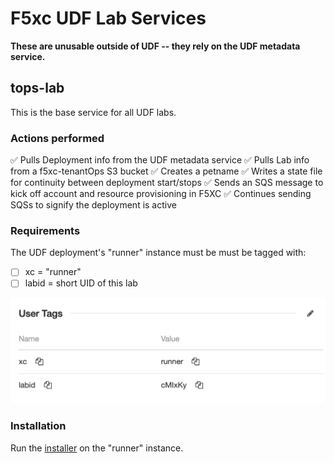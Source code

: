 # F5xc UDF Lab Services

**These are unusable outside of UDF -- they rely on the UDF metadata service.**

## tops-lab
This is the base service for all UDF labs.

### Actions performed
✅ Pulls Deployment info from the UDF metadata service
✅ Pulls Lab info from a f5xc-tenantOps S3 bucket
✅ Creates a petname
✅ Writes a state file for continuity between deployment start/stops
✅ Sends an SQS message to kick off account and resource provisioning in F5XC
✅ Continues sending SQSs to signify the deployment is active

### Requirements
The UDF deployment's "runner" instance must be must be tagged with:
- [ ]  xc = "runner"
- [ ] labid = short UID of this lab

<img src="./images/tags.png" alt="tags" width="512"/>

### Installation
Run the [installer](./lab/tops_lab_install.sh) on the "runner" instance.



